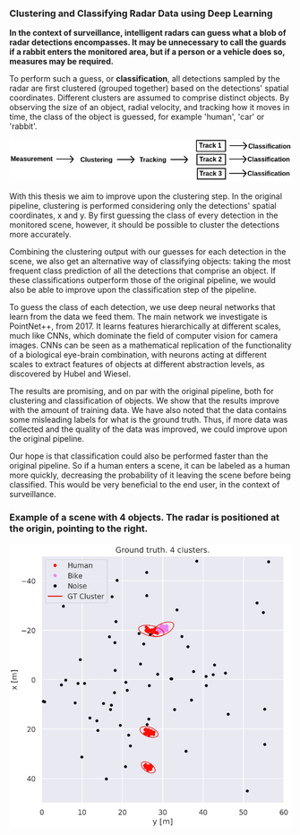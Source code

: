 ### Clustering and Classifying Radar Data using Deep Learning

**In the context of surveillance, intelligent radars can guess what a blob of radar detections encompasses. It may be unnecessary to call the guards if a rabbit enters the monitored area, but if a person or a vehicle does so, measures may be required.**

To perform such a guess, or __classification__, all detections sampled by the radar are first clustered (grouped together) based on the detections' spatial coordinates. Different clusters are assumed to comprise distinct objects. By observing the size of an object, radial velocity, and tracking how it moves in time, the class of the object is guessed, for example 'human', 'car' or 'rabbit'.

![Image](images/pipeline.png)

With this thesis we aim to improve upon the clustering step. In the original pipeline, clustering is performed considering only the detections' spatial coordinates, x and y. By first guessing the class of every detection in the monitored scene, however, it should be possible to cluster the detections more accurately.

Combining the clustering output with our guesses for each detection in the scene, we also get an alternative way of classifying objects: taking the most frequent class prediction of all the detections that comprise an object. If these classifications outperform those of the original pipeline, we would also be able to improve upon the classification step of the pipeline.

To guess the class of each detection, we use deep neural networks that learn from the data we feed them. The main network we investigate is PointNet++, from 2017. It learns features hierarchically at different scales, much like CNNs, which dominate the field of computer vision for camera images. CNNs can be seen as a mathematical replication of the functionality of a biological eye-brain combination, with neurons acting at different scales to extract features of objects at different abstraction levels, as discovered by Hubel and Wiesel.

The results are promising, and on par with the original pipeline, both for clustering and classification of objects. We show that the results improve with the amount of training data. We have also noted that the data contains some misleading labels for what is the ground truth. Thus, if more data was collected and the quality of the data was improved, we could improve upon the original pipeline.

Our hope is that classification could also be performed faster than the original pipeline. So if a human enters a scene, it can be labeled as a human more quickly, decreasing the probability of it leaving the scene before being classified. This would be very beneficial to the end user, in the context of surveillance.

### Example of a scene with 4 objects. The radar is positioned at the origin, pointing to the right.

![Image](images/semseg_gt.png)


